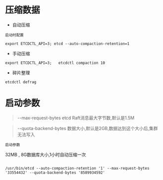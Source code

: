 
#  压缩数据

- 自动压缩

`启动时配置`


```
export ETCDCTL_API=3; etcd --auto-compaction-retention=1
```
- 手动压缩

```
export ETCDCTL_API=3;   etcdctl compaction 10
```

- 碎片整理

```
etcdctl defrag
```


# 启动参数

> --max-request-bytes etcd Raft消息最大字节数,默认是1.5M

> --quota-backend-bytes 数据大小,默认是2GB,数据达到这个大小后,集群无法写入  



`启动参数`
 
32MB , 8G数据库大小,1小时自动压缩一次

```
 
/usr/bin/etcd --auto-compaction-retention '1' --max-request-bytes '33554432' --quota-backend-bytes '8589934592'

```
